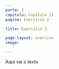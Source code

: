 ```yaml
---
parte: 2
capitulo: Capítulo 13
pagina: Exercício 2

title: Exercício 2

page-layout: exercise
image:

---
```


Aqui vai o texto
